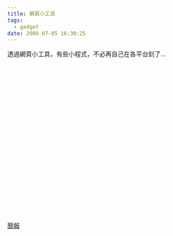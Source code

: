 ```yaml
---
title: 網頁小工具
tags:
  - gadget
date: 2008-07-05 16:30:25
---
```


透過網頁小工具，有些小程式，不必再自己在各平台刻了...

<object width="425" height="344"><param name="movie" value="http://www.youtube.com/v/GwoTewe01aE&hl=zh_TW&fs=1"></param><param name="allowFullScreen" value="true"></param><embed src="http://www.youtube.com/v/GwoTewe01aE&hl=zh_TW&fs=1" type="application/x-shockwave-flash" allowfullscreen="true" width="425" height="344"></embed></object>

[簡報](http://docs.google.com/TeamPresent?id=dfqs8fqs_929c42hc3dk&fe=false)